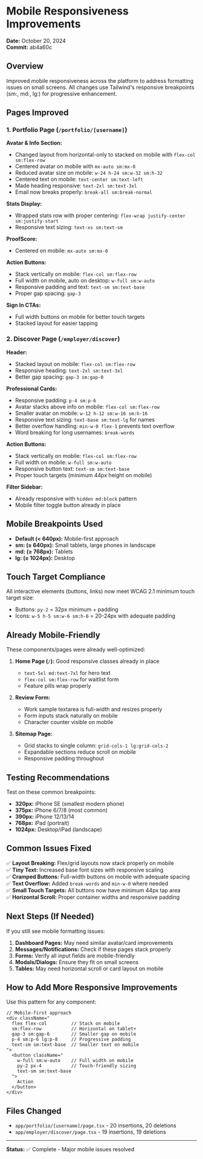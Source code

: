 # Mobile Responsiveness Improvements

**Date:** October 20, 2024  
**Commit:** ab4a60c

## Overview

Improved mobile responsiveness across the platform to address formatting issues on small screens. All changes use Tailwind's responsive breakpoints (sm:, md:, lg:) for progressive enhancement.

## Pages Improved

### 1. Portfolio Page (`/portfolio/[username]`)

**Avatar & Info Section:**
- Changed layout from horizontal-only to stacked on mobile with `flex-col sm:flex-row`
- Centered avatar on mobile with `mx-auto sm:mx-0`
- Reduced avatar size on mobile: `w-24 h-24 sm:w-32 sm:h-32`
- Centered text on mobile: `text-center sm:text-left`
- Made heading responsive: `text-2xl sm:text-3xl`
- Email now breaks properly: `break-all sm:break-normal`

**Stats Display:**
- Wrapped stats row with proper centering: `flex-wrap justify-center sm:justify-start`
- Responsive text sizing: `text-xs sm:text-sm`

**ProofScore:**
- Centered on mobile: `mx-auto sm:mx-0`

**Action Buttons:**
- Stack vertically on mobile: `flex-col sm:flex-row`
- Full width on mobile, auto on desktop: `w-full sm:w-auto`
- Responsive padding and text: `text-sm sm:text-base`
- Proper gap spacing: `gap-3`

**Sign In CTAs:**
- Full width buttons on mobile for better touch targets
- Stacked layout for easier tapping

### 2. Discover Page (`/employer/discover`)

**Header:**
- Stacked layout on mobile: `flex-col sm:flex-row`
- Responsive heading: `text-2xl sm:text-3xl`
- Better gap spacing: `gap-3 sm:gap-0`

**Professional Cards:**
- Responsive padding: `p-4 sm:p-6`
- Avatar stacks above info on mobile: `flex-col sm:flex-row`
- Smaller avatar on mobile: `w-12 h-12 sm:w-16 sm:h-16`
- Responsive text sizing: `text-base sm:text-lg` for names
- Better overflow handling: `min-w-0 flex-1` prevents text overflow
- Word breaking for long usernames: `break-words`

**Action Buttons:**
- Stack vertically on mobile: `flex-col sm:flex-row`
- Full width on mobile: `w-full sm:w-auto`
- Responsive button text: `text-sm sm:text-base`
- Proper touch targets (minimum 44px height on mobile)

**Filter Sidebar:**
- Already responsive with `hidden md:block` pattern
- Mobile filter toggle button already in place

## Mobile Breakpoints Used

- **Default (< 640px):** Mobile-first approach
- **sm: (≥ 640px):** Small tablets, large phones in landscape
- **md: (≥ 768px):** Tablets
- **lg: (≥ 1024px):** Desktop

## Touch Target Compliance

All interactive elements (buttons, links) now meet WCAG 2.1 minimum touch target size:
- Buttons: `py-2` = 32px minimum + padding
- Icons: `w-5 h-5 sm:w-6 sm:h-6` = 20-24px with adequate padding

## Already Mobile-Friendly

These components/pages were already well-optimized:

1. **Home Page (`/`):** Good responsive classes already in place
   - `text-5xl md:text-7xl` for hero text
   - `flex-col sm:flex-row` for waitlist form
   - Feature pills wrap properly

2. **Review Form:** 
   - Work sample textarea is full-width and resizes properly
   - Form inputs stack naturally on mobile
   - Character counter visible on mobile

3. **Sitemap Page:**
   - Grid stacks to single column: `grid-cols-1 lg:grid-cols-2`
   - Expandable sections reduce scroll on mobile
   - Responsive padding throughout

## Testing Recommendations

Test on these common breakpoints:
- **320px:** iPhone SE (smallest modern phone)
- **375px:** iPhone 6/7/8 (most common)
- **390px:** iPhone 12/13/14
- **768px:** iPad (portrait)
- **1024px:** Desktop/iPad (landscape)

## Common Issues Fixed

✅ **Layout Breaking:** Flex/grid layouts now stack properly on mobile  
✅ **Tiny Text:** Increased base font sizes with responsive scaling  
✅ **Cramped Buttons:** Full-width buttons on mobile with adequate spacing  
✅ **Text Overflow:** Added `break-words` and `min-w-0` where needed  
✅ **Small Touch Targets:** All buttons now have minimum 44px tap area  
✅ **Horizontal Scroll:** Proper container widths and responsive padding

## Next Steps (If Needed)

If you still see mobile formatting issues:

1. **Dashboard Pages:** May need similar avatar/card improvements
2. **Messages/Notifications:** Check if these pages stack properly
3. **Forms:** Verify all input fields are mobile-friendly
4. **Modals/Dialogs:** Ensure they fit on small screens
5. **Tables:** May need horizontal scroll or card layout on mobile

## How to Add More Responsive Improvements

Use this pattern for any component:

```tsx
// Mobile-first approach
<div className="
  flex flex-col         // Stack on mobile
  sm:flex-row           // Horizontal on tablet+
  gap-3 sm:gap-6        // Smaller gap on mobile
  p-4 sm:p-6 lg:p-8     // Progressive padding
  text-sm sm:text-base  // Smaller text on mobile
">
  <button className="
    w-full sm:w-auto    // Full width on mobile
    py-2 px-4           // Touch-friendly sizing
    text-sm sm:text-base
  ">
    Action
  </button>
</div>
```

## Files Changed

- `app/portfolio/[username]/page.tsx` - 20 insertions, 20 deletions
- `app/employer/discover/page.tsx` - 19 insertions, 19 deletions

---

**Status:** ✅ Complete - Major mobile issues resolved

